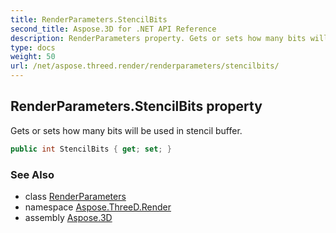 ```yaml
---
title: RenderParameters.StencilBits
second_title: Aspose.3D for .NET API Reference
description: RenderParameters property. Gets or sets how many bits will be used in stencil buffer
type: docs
weight: 50
url: /net/aspose.threed.render/renderparameters/stencilbits/
---
```

## RenderParameters.StencilBits property

Gets or sets how many bits will be used in stencil buffer.

```csharp
public int StencilBits { get; set; }
```

### See Also

* class [RenderParameters](../)
* namespace [Aspose.ThreeD.Render](../../../aspose.threed.render/)
* assembly [Aspose.3D](../../../)


